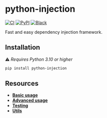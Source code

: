 # python-injection

[![CI](https://github.com/100nm/python-injection/actions/workflows/ci.yml/badge.svg)](https://github.com/100nm/python-injection)
[![PyPI](https://badge.fury.io/py/python-injection.svg)](https://pypi.org/project/python-injection/)
[![Black](https://img.shields.io/badge/code%20style-black-000000.svg)](https://github.com/psf/black)

Fast and easy dependency injection framework.

## Installation

⚠️ _Requires Python 3.10 or higher_

```bash
pip install python-injection
```

## Resources

* [**Basic usage**](documentation/basic-usage.md)
* [**Advanced usage**](documentation/advanced-usage.md)
* [**Testing**](documentation/testing.md)
* [**Utils**](documentation/utils.md)
